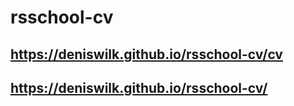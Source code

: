 # rsschool-cv

## https://deniswilk.github.io/rsschool-cv/cv
## https://deniswilk.github.io/rsschool-cv/